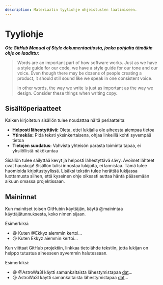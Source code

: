 ```yaml
---
description: Materiaalin tyyliohje ohjeistusten laatimiseen.
---
```


# Tyyliohje

_**Ote GitHub Manual of Style dokumentaatiosta, jonka pohjalta tämäkin ohje on laadittu:**_

> Words are an important part of how software works. Just as we have a style guide for our code, we have a style guide for our tone and our voice. Even though there may be dozens of people creating a product, it should still sound like we speak in one consistent voice.
>
> In other words, the way we write is just as important as the way we design. Consider these things when writing copy.

## Sisältöperiaatteet

Kaiken kirjoitetun sisällön tulee noudattaa näitä periaatteita:

* **Helposti lähestyttävä:** Oleta, ettei lukijalla ole aiheesta aiempaa tietoa
* **Ytimekäs:** Pidä teksti yksinkertaisena, ohjaa linkeillä kohti syvempää tietoa
* **Tietojen suodatus:** Vahvista yhteisön parasta toiminta tapaa, ei yksilöllistä näkökantaa

Sisällön tulee säilyttää kevyt ja helposti lähestyttävä sävy. Avoimet lähteet ovat hauskoja! Sisällön tulisi innostaa lukijoita, ei lannistaa. Tämä tulee huomioida kirjoitustyylissä. Lisäksi tekstin tulee herättää lukijassa luottamusta siihen, että kyseinen ohje oikeasti auttaa häntä pääsemään alkuun omassa projektissaan.

## Maininnat

Kun mainitset toisen GitHubin käyttäjän, käytä @mainintaa käyttäjätunnuksesta, koko nimen sijaan.

Esimerkiksi:

* 😄 Kuten @Ekkyz aiemmin kertoi...
* 😢 Kuten Ekkyz aiemmin kertoi...

Kun viittaat GitHub projektiin, linkkaa tietolähde tekstiin, jotta lukijan on helppo tutustua aiheeseen syvemmin halutessaan.

Esimerkiksi:

* 😄 @AstroWa3l käytti samankaltaista lähestymistapaa [dat](https://github.com/datproject/dat)...
* 😢 AstroWa3l käytti samankaltaista lähestymistapaa [dat](https://github.com/datproject/dat)...

